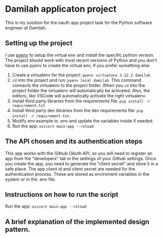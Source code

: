 # Damilah applicaton project
This is my solution for the oauth app project task for the Python software engineer at Damilah.

## Setting up the project
I use [pyenv](https://github.com/pyenv/pyenv) to setup the virtual env and install the specific python version. The project should work with most recent versions of Python and you don't have to use pyenv to create the virtual env, if you prefer something else.
1. Create a virtualenv for the project: `pyenv virtualenv 3.12.2 damilah`
2. `cd` into the project and run: `pyenv local damilah`. This command connects the virtualenv to the project folder. When you `cd` into the project folder the virtualenv will automatically be activated. Also, the editors, like VSCode will automatically activate the right virtualenv.
3. Install third party libraries from the requirements file: `pip install -r requirement.txt`
4. Install third party dev libraries from the dev requirements file: `pip install -r requirement.txt`.
5. Modify env.example to .env and update the variables inside if needed.
6. Run the app: `uvicorn main:app --reload`

## The API chosen and its authentication steps
This app works with the Github OAuth API, so you will need to register an app from the "developers" tab in the settings of your Github settings. Once you create the app, you need to generate the "client secret" and store it in a safe place. The app client id and client secret are needed for the authentication process. These are stored as enviroment variables in the system or in the .env file.
## Instructions on how to run the script
Run the app: `uvicorn main:app --reload`
## A brief explanation of the implemented design pattern.
